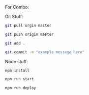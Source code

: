 For Combo:

Git Stuff: 

```sh
git pull orgin master

git push origin master

git add .

git commit -m "example message here"
```

Node stuff:

```sh
npm install

npm run start

npm run deploy
```
